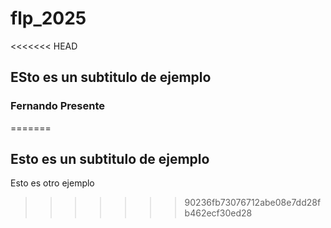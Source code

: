 # flp_2025

<<<<<<< HEAD
## ESto es un subtitulo de ejemplo

### Fernando Presente
=======
## Esto es un subtitulo de ejemplo

Esto es otro ejemplo
>>>>>>> 90236fb73076712abe08e7dd28fb462ecf30ed28
